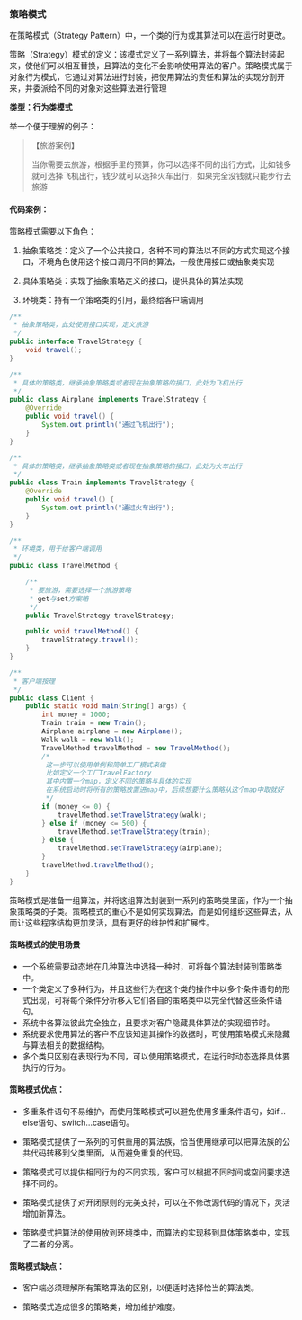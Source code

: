 ### 策略模式

在策略模式（Strategy Pattern）中，一个类的行为或其算法可以在运行时更改。

策略（Strategy）模式的定义：该模式定义了一系列算法，并将每个算法封装起来，使他们可以相互替换，且算法的变化不会影响使用算法的客户。策略模式属于对象行为模式，它通过对算法进行封装，把使用算法的责任和算法的实现分割开来，并委派给不同的对象对这些算法进行管理

**类型：行为类模式**

举一个便于理解的例子：

> 【旅游案例】
>
> 当你需要去旅游，根据手里的预算，你可以选择不同的出行方式，比如钱多就可选择飞机出行，钱少就可以选择火车出行，如果完全没钱就只能步行去旅游

#### 代码案例：

策略模式需要以下角色：

1. 抽象策略类：定义了一个公共接口，各种不同的算法以不同的方式实现这个接口，环境角色使用这个接口调用不同的算法，一般使用接口或抽象类实现

2. 具体策略类：实现了抽象策略定义的接口，提供具体的算法实现

3. 环境类：持有一个策略类的引用，最终给客户端调用

```java
/**
 * 抽象策略类，此处使用接口实现，定义旅游
 */
public interface TravelStrategy {
    void travel();
}
```

```java
/**
 * 具体的策略类，继承抽象策略类或者现在抽象策略的接口，此处为飞机出行
 */
public class Airplane implements TravelStrategy {
    @Override
    public void travel() {
        System.out.println("通过飞机出行");
    }
}
```

```java
/**
 * 具体的策略类，继承抽象策略类或者现在抽象策略的接口，此处为火车出行
 */
public class Train implements TravelStrategy {
    @Override
    public void travel() {
        System.out.println("通过火车出行");
    }
}
```

```java
/**
 * 环境类，用于给客户端调用
 */
public class TravelMethod {

    /**
     * 要旅游，需要选择一个旅游策略
     * get与set方案略
     */
    public TravelStrategy travelStrategy;

    public void travelMethod() {
        travelStrategy.travel();
    }
}
```

```java
/**
 * 客户端按理
 */
public class Client {
    public static void main(String[] args) {
        int money = 1000;
        Train train = new Train();
        Airplane airplane = new Airplane();
        Walk walk = new Walk();
        TravelMethod travelMethod = new TravelMethod();
        /* 
         这一步可以使用单例和简单工厂模式来做
         比如定义一个工厂TravelFactory
         其中内置一个map，定义不同的策略与具体的实现
         在系统启动时将所有的策略放置进map中，后续想要什么策略从这个map中取就好
         */
        if (money <= 0) {
            travelMethod.setTravelStrategy(walk);
        } else if (money <= 500) {
            travelMethod.setTravelStrategy(train);
        } else {
            travelMethod.setTravelStrategy(airplane);
        }
        travelMethod.travelMethod();
    }
}
```

策略模式是准备一组算法，并将这组算法封装到一系列的策略类里面，作为一个抽象策略类的子类。策略模式的重心不是如何实现算法，而是如何组织这些算法，从而让这些程序结构更加灵活，具有更好的维护性和扩展性。

#### 策略模式的使用场景

- 一个系统需要动态地在几种算法中选择一种时，可将每个算法封装到策略类中。
- 一个类定义了多种行为，并且这些行为在这个类的操作中以多个条件语句的形式出现，可将每个条件分析移入它们各自的策略类中以完全代替这些条件语句。
- 系统中各算法彼此完全独立，且要求对客户隐藏具体算法的实现细节时。
- 系统要求使用算法的客户不应该知道其操作的数据时，可使用策略模式来隐藏与算法相关的数据结构。
- 多个类只区别在表现行为不同，可以使用策略模式，在运行时动态选择具体要执行的行为。

#### 策略模式优点：

- 多重条件语句不易维护，而使用策略模式可以避免使用多重条件语句，如if…else语句、switch…case语句。

- 策略模式提供了一系列的可供重用的算法族，恰当使用继承可以把算法族的公共代码转移到父类里面，从而避免重复的代码。

- 策略模式可以提供相同行为的不同实现，客户可以根据不同时间或空间要求选择不同的。

- 策略模式提供了对开闭原则的完美支持，可以在不修改源代码的情况下，灵活增加新算法。

- 策略模式把算法的使用放到环境类中，而算法的实现移到具体策略类中，实现了二者的分离。

#### 策略模式缺点：

- 客户端必须理解所有策略算法的区别，以便适时选择恰当的算法类。

- 策略模式造成很多的策略类，增加维护难度。